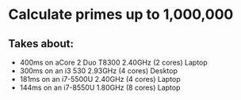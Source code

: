# Calculate primes up to 1,000,000
## Takes about:
* 400ms on aCore 2 Duo T8300 2.40GHz (2 cores) Laptop
* 300ms on an i3 530 2.93GHz (4 cores) Desktop
* 181ms on an i7-5500U 2.40GHz (4 cores) Laptop
* 144ms on an i7-8550U 1.80GHz (8 cores) Laptop
